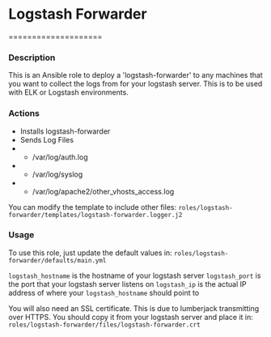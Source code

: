 # Logstash Forwarder
====================

### Description

This is an Ansible role to deploy a 'logstash-forwarder' to any machines that
you want to collect the logs from for your logstash server.  This is to be used
with ELK or Logstash environments.

### Actions

- Installs logstash-forwarder
- Sends Log Files
- - /var/log/auth.log
- - /var/log/syslog
- - /var/log/apache2/other_vhosts_access.log

You can modify the template to include other files: 
`roles/logstash-forwarder/templates/logstash-forwarder.logger.j2`

### Usage

To use this role, just update the default values in:
`roles/logstash-forwarder/defaults/main.yml`

`logstash_hostname` is the hostname of your logstash server
`logstash_port` is the port that your logstash server listens on
`logstash_ip` is the actual IP address of where your `logstash_hostname`
should point to

You will also need an SSL certificate.  This is due to lumberjack transmitting
over HTTPS.  You should copy it from your logstash server and place it in:
`roles/logstash-forwarder/files/logstash-forwarder.crt`
